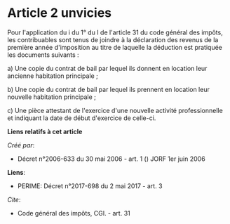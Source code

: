 # Article 2 unvicies

Pour l'application du i du 1° du I de l'article 31 du code général des impôts, les contribuables sont tenus de joindre à la
déclaration des revenus de la première année d'imposition au titre de laquelle la déduction est pratiquée les documents
suivants : 

a) Une copie du contrat de bail par lequel ils donnent en location leur ancienne habitation principale ; 

b) Une copie du contrat de bail par lequel ils prennent en location leur nouvelle habitation principale ; 

c) Une pièce attestant de l'exercice d'une nouvelle activité professionnelle et indiquant la date de début d'exercice de
celle-ci.

**Liens relatifs à cet article**

_Créé par_:

  - Décret n°2006-633 du 30 mai 2006 - art. 1 () JORF 1er juin 2006

**Liens**:

  - PERIME: Décret n°2017-698 du 2 mai 2017 - art. 3

_Cite_:

  - Code général des impôts, CGI. - art. 31
